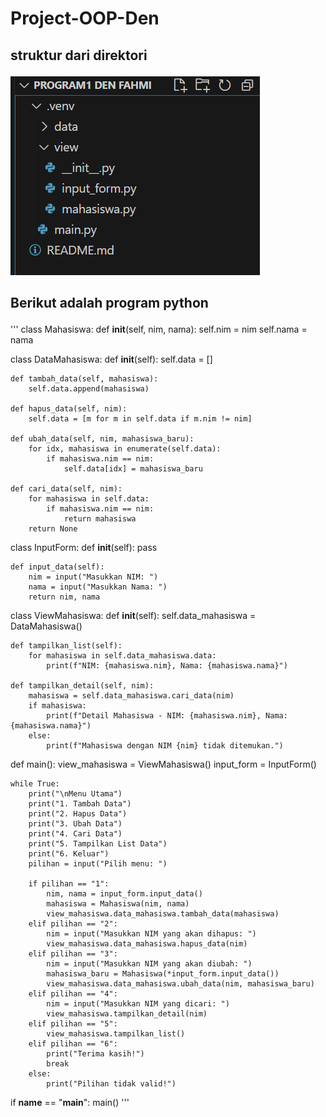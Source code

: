 # Project-OOP-Den
## struktur dari direktori <p>
![gambar1](D12.PNG) <p>
## Berikut adalah program python <p>
''' class Mahasiswa:
    def __init__(self, nim, nama):
        self.nim = nim
        self.nama = nama

class DataMahasiswa:
    def __init__(self):
        self.data = []

    def tambah_data(self, mahasiswa):
        self.data.append(mahasiswa)

    def hapus_data(self, nim):
        self.data = [m for m in self.data if m.nim != nim]

    def ubah_data(self, nim, mahasiswa_baru):
        for idx, mahasiswa in enumerate(self.data):
            if mahasiswa.nim == nim:
                self.data[idx] = mahasiswa_baru

    def cari_data(self, nim):
        for mahasiswa in self.data:
            if mahasiswa.nim == nim:
                return mahasiswa
        return None

class InputForm:
    def __init__(self):
        pass

    def input_data(self):
        nim = input("Masukkan NIM: ")
        nama = input("Masukkan Nama: ")
        return nim, nama

class ViewMahasiswa:
    def __init__(self):
        self.data_mahasiswa = DataMahasiswa()

    def tampilkan_list(self):
        for mahasiswa in self.data_mahasiswa.data:
            print(f"NIM: {mahasiswa.nim}, Nama: {mahasiswa.nama}")

    def tampilkan_detail(self, nim):
        mahasiswa = self.data_mahasiswa.cari_data(nim)
        if mahasiswa:
            print(f"Detail Mahasiswa - NIM: {mahasiswa.nim}, Nama: {mahasiswa.nama}")
        else:
            print(f"Mahasiswa dengan NIM {nim} tidak ditemukan.")

def main():
    view_mahasiswa = ViewMahasiswa()
    input_form = InputForm()

    while True:
        print("\nMenu Utama")
        print("1. Tambah Data")
        print("2. Hapus Data")
        print("3. Ubah Data")
        print("4. Cari Data")
        print("5. Tampilkan List Data")
        print("6. Keluar")
        pilihan = input("Pilih menu: ")

        if pilihan == "1":
            nim, nama = input_form.input_data()
            mahasiswa = Mahasiswa(nim, nama)
            view_mahasiswa.data_mahasiswa.tambah_data(mahasiswa)
        elif pilihan == "2":
            nim = input("Masukkan NIM yang akan dihapus: ")
            view_mahasiswa.data_mahasiswa.hapus_data(nim)
        elif pilihan == "3":
            nim = input("Masukkan NIM yang akan diubah: ")
            mahasiswa_baru = Mahasiswa(*input_form.input_data())
            view_mahasiswa.data_mahasiswa.ubah_data(nim, mahasiswa_baru)
        elif pilihan == "4":
            nim = input("Masukkan NIM yang dicari: ")
            view_mahasiswa.tampilkan_detail(nim)
        elif pilihan == "5":
            view_mahasiswa.tampilkan_list()
        elif pilihan == "6":
            print("Terima kasih!")
            break
        else:
            print("Pilihan tidak valid!")

if __name__ == "__main__":
    main()
'''
